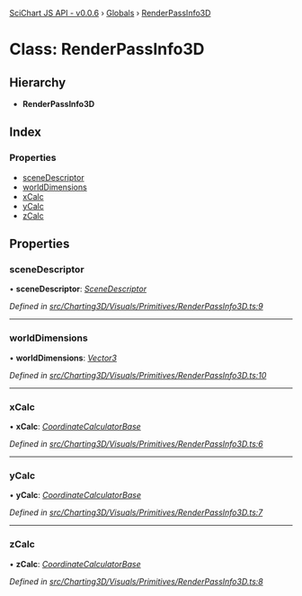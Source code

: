 [SciChart JS API - v0.0.6](../README.md) › [Globals](../globals.md) › [RenderPassInfo3D](renderpassinfo3d.md)

# Class: RenderPassInfo3D

## Hierarchy

* **RenderPassInfo3D**

## Index

### Properties

* [sceneDescriptor](renderpassinfo3d.md#scenedescriptor)
* [worldDimensions](renderpassinfo3d.md#worlddimensions)
* [xCalc](renderpassinfo3d.md#xcalc)
* [yCalc](renderpassinfo3d.md#ycalc)
* [zCalc](renderpassinfo3d.md#zcalc)

## Properties

###  sceneDescriptor

• **sceneDescriptor**: *[SceneDescriptor](scenedescriptor.md)*

*Defined in [src/Charting3D/Visuals/Primitives/RenderPassInfo3D.ts:9](https://github.com/ABTSoftware/SciChart.Dev/blob/f6fba97af2/Web/src/SciChart/src/Charting3D/Visuals/Primitives/RenderPassInfo3D.ts#L9)*

___

###  worldDimensions

• **worldDimensions**: *[Vector3](vector3.md)*

*Defined in [src/Charting3D/Visuals/Primitives/RenderPassInfo3D.ts:10](https://github.com/ABTSoftware/SciChart.Dev/blob/f6fba97af2/Web/src/SciChart/src/Charting3D/Visuals/Primitives/RenderPassInfo3D.ts#L10)*

___

###  xCalc

• **xCalc**: *[CoordinateCalculatorBase](coordinatecalculatorbase.md)*

*Defined in [src/Charting3D/Visuals/Primitives/RenderPassInfo3D.ts:6](https://github.com/ABTSoftware/SciChart.Dev/blob/f6fba97af2/Web/src/SciChart/src/Charting3D/Visuals/Primitives/RenderPassInfo3D.ts#L6)*

___

###  yCalc

• **yCalc**: *[CoordinateCalculatorBase](coordinatecalculatorbase.md)*

*Defined in [src/Charting3D/Visuals/Primitives/RenderPassInfo3D.ts:7](https://github.com/ABTSoftware/SciChart.Dev/blob/f6fba97af2/Web/src/SciChart/src/Charting3D/Visuals/Primitives/RenderPassInfo3D.ts#L7)*

___

###  zCalc

• **zCalc**: *[CoordinateCalculatorBase](coordinatecalculatorbase.md)*

*Defined in [src/Charting3D/Visuals/Primitives/RenderPassInfo3D.ts:8](https://github.com/ABTSoftware/SciChart.Dev/blob/f6fba97af2/Web/src/SciChart/src/Charting3D/Visuals/Primitives/RenderPassInfo3D.ts#L8)*
